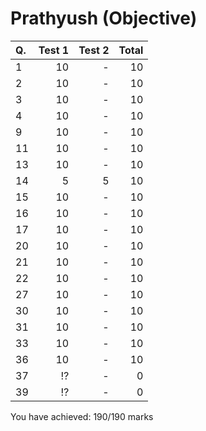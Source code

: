 Prathyush (Objective)
=====================
|Q. |Test 1|Test 2|Total|
|:--|-----:|-----:|----:|
|1  |10    |-     |10   |
|2  |10    |-     |10   |
|3  |10    |-     |10   |
|4  |10    |-     |10   |
|9  |10    |-     |10   |
|11 |10    |-     |10   |
|13 |10    |-     |10   |
|14 |5     |5     |10   |
|15 |10    |-     |10   |
|16 |10    |-     |10   |
|17 |10    |-     |10   |
|20 |10    |-     |10   |
|21 |10    |-     |10   |
|22 |10    |-     |10   |
|27 |10    |-     |10   |
|30 |10    |-     |10   |
|31 |10    |-     |10   |
|33 |10    |-     |10   |
|36 |10    |-     |10   |
|37 |:interrobang:|-     |0    |
|39 |:interrobang:|-     |0    |
You have achieved: 190/190 marks